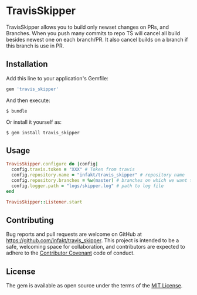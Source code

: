 # TravisSkipper

TravisSkipper allows you to build only newset changes on PRs, and Branches. When you push many commits to repo TS will cancel all build besides newest one on each branch/PR. It also cancel builds on a branch if this branch is use in PR.

## Installation

Add this line to your application's Gemfile:

```ruby
gem 'travis_skipper'
```

And then execute:

    $ bundle

Or install it yourself as:

    $ gem install travis_skipper

## Usage

```ruby
TravisSkipper.configure do |config|
  config.travis.token = "XXX" # Token from travis
  config.repository.name = "infakt/travis_skipper" # repository name
  config.repository.branches = %w(master) # branches on which we want to let jobs run
  config.logger.path = "logs/skipper.log" # path to log file
end

TravisSkipper::Listener.start
```

## Contributing

Bug reports and pull requests are welcome on GitHub at https://github.com/infakt/travis_skipper. This project is intended to be a safe, welcoming space for collaboration, and contributors are expected to adhere to the [Contributor Covenant](http://contributor-covenant.org) code of conduct.


## License

The gem is available as open source under the terms of the [MIT License](http://opensource.org/licenses/MIT).
